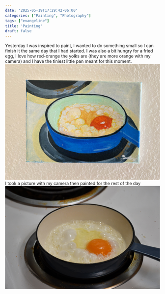 ```yaml
---
date: '2025-05-19T17:29:42-06:00'
categories: ["Painting", "Photography"]
tags: ["evangeline"]
title: 'Painting'
draft: false
---
```


Yesterday I was inspired to paint, I wanted to do something small so I can finish it the same day that I had started. I was also a bit hungry for a fried egg, I love how red-orange the yolks are (they are more orange with my camera) and I have the tiniest little pan meant for this moment. 
![](/images/painting1.jpg)
I took a picture with my camera then painted for the rest of the day
![](/images/eggs.jpg)
